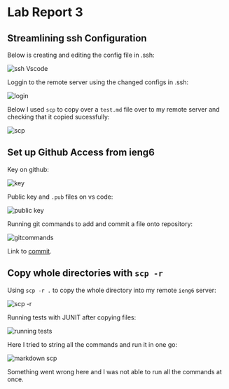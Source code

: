 # Lab Report 3

## Streamlining ssh Configuration

Below is creating and editing the config file in .ssh:

![ssh Vscode](https://user-images.githubusercontent.com/72767545/167343345-6fb5205b-1689-433b-9e43-466f94b4ec82.png)

Loggin to the remote server using the changed configs in .ssh:

![login](https://user-images.githubusercontent.com/72767545/167343396-2c830357-7a1f-4081-bdd0-79c1b4973496.png)

Below I used `scp` to copy over a `test.md` file over to my remote server and checking that it copied sucessfully:

![scp](https://user-images.githubusercontent.com/72767545/167343930-2bf3409e-0137-4136-a3ea-4a4d08c5c2d8.png)

## Set up Github Access from ieng6

Key on github:

![key](https://user-images.githubusercontent.com/72767545/168012558-6294ac72-93cb-4c1f-81c4-26cf551cdc92.png)

Public key and `.pub` files on vs code:

![public key](https://user-images.githubusercontent.com/72767545/168012991-60df18d4-0477-4773-a8af-26109deabcb0.png)

Running git commands to add and commit a file onto repository:

![gitcommands](https://user-images.githubusercontent.com/72767545/168015185-d44dac2e-c3d1-47da-a464-e9b417616538.png)

Link to [commit](https://github.com/Borna1103/Skill-Demo/commit/e3ba1ee346a4e2a519658ac2f6b9739dd5ab09f9).

## Copy whole directories with `scp -r`

Using `scp -r .` to copy the whole directory into my remote `ieng6` server:

![scp -r](https://user-images.githubusercontent.com/72767545/168022723-5cb3e11b-1cfd-42f3-8162-69f521b35870.png)

Running tests with JUNIT after copying files:

![running tests](https://user-images.githubusercontent.com/72767545/168025292-62c85c2d-ee91-4495-beca-3c1181cf103e.png)

Here I tried to string all the commands and run it in one go:

![markdown scp](https://user-images.githubusercontent.com/72767545/168031654-56a63c19-2a34-46a8-9dcb-00b2564a4016.png)

Something went wrong here and I was not able to run all the commands at once.


